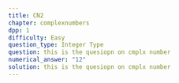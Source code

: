 ```yaml
---
title: CN2
chapter: complexnumbers
dpp: 1
difficulty: Easy
question_type: Integer Type
question: this is the quesiopn on cmplx number
numerical_answer: "12"
solution: this is the quesiopn on cmplx number
---
```

